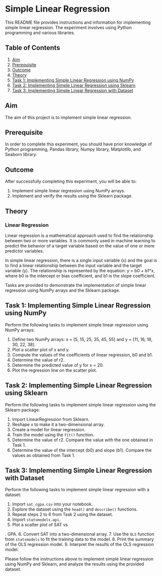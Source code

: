 # Simple Linear Regression

This README file provides instructions and information for implementing simple linear regression. The experiment involves using Python programming and various libraries.

## Table of Contents
1. [Aim](#aim)
2. [Prerequisite](#prerequisite)
3. [Outcome](#outcome)
4. [Theory](#theory)
5. [Task 1: Implementing Simple Linear Regression using NumPy](#task-1)
6. [Task 2: Implementing Simple Linear Regression using Sklearn](#task-2)
7. [Task 3: Implementing Simple Linear Regression with Dataset](#task-3)

<a name="aim"></a>
## Aim
The aim of this project is to implement simple linear regression.

<a name="prerequisite"></a>
## Prerequisite
In order to complete this experiment, you should have prior knowledge of Python programming, Pandas library, Numpy library, Matplotlib, and Seaborn library.

<a name="outcome"></a>
## Outcome
After successfully completing this experiment, you will be able to:
1. Implement simple linear regression using NumPy arrays.
2. Implement and verify the results using the Sklearn package.

<a name="theory"></a>
## Theory
### Linear Regression
Linear regression is a mathematical approach used to find the relationship between two or more variables. It is commonly used in machine learning to predict the behavior of a target variable based on the value of one or more predictor variables.

In simple linear regression, there is a single input variable (x) and the goal is to find a linear relationship between the input variable and the target variable (y). The relationship is represented by the equation: y = b0 + b1*x, where b0 is the intercept or bias coefficient, and b1 is the slope coefficient.

Tasks are provided to demonstrate the implementation of simple linear regression using NumPy arrays and the Sklearn package.

<a name="task-1"></a>
## Task 1: Implementing Simple Linear Regression using NumPy
Perform the following tasks to implement simple linear regression using NumPy arrays:

1. Define two NumPy arrays: x = [5, 15, 25, 35, 45, 55] and y = [11, 16, 18, 30, 22, 38].
2. Plot a scatter plot of x and y.
3. Compute the values of the coefficients of linear regression, b0 and b1.
4. Determine the value of r2.
5. Determine the predicted value of y for x = 20.
6. Plot the regression line on the scatter plot.

<a name="task-2"></a>
## Task 2: Implementing Simple Linear Regression using Sklearn
Perform the following tasks to implement simple linear regression using the Sklearn package:

1. Import LinearRegression from Sklearn.
2. Reshape x to make it a two-dimensional array.
3. Create a model for linear regression.
4. Train the model using the `fit()` function.
5. Determine the value of r2. Compare the value with the one obtained in Task 1.
6. Determine the value of the intercept (b0) and slope (b1). Compare the values as obtained from Task 1.

<a name="task-3"></a>
## Task 3: Implementing Simple Linear Regression with Dataset
Perform the following tasks to implement simple linear regression with a dataset:

1. Import `sat_cgpa.csv` into your notebook.
2. Explore the dataset using the `head()` and `describe()` functions.
3. Repeat steps 2 to 6 from Task 2 using the dataset.
4. Import `statsmodels.api`.
5. Plot a scatter plot of SAT vs

. GPA.
6. Convert SAT into a two-dimensional array.
7. Use the `OLS` function from `statsmodels` to fit the training data to the model.
8. Print the summary of the OLS regression model.
9. Interpret the results of the OLS regression model.

Please follow the instructions above to implement simple linear regression using NumPy and Sklearn, and analyze the results using the provided dataset.